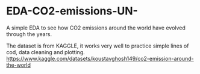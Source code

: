 # EDA-CO2-emissions-UN-
A simple EDA to see how CO2 emissions around the world have evolved through the years.

The dataset is from KAGGLE, it works very well to practice simple lines of cod, data cleaning and plotting.
https://www.kaggle.com/datasets/koustavghosh149/co2-emission-around-the-world

